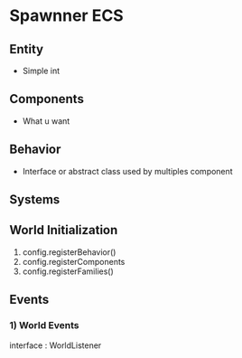 # Spawnner ECS

## Entity
- Simple int

## Components
- What u want


## Behavior
- Interface or abstract class used by multiples component

## Systems





## World Initialization
1)  config.registerBehavior()
2)  config.registerComponents
3)  config.registerFamilies()


## Events

### 1) World Events
interface : WorldListener
